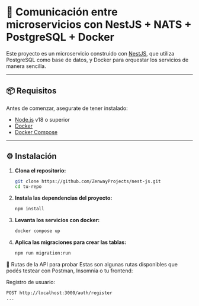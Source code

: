 # 🚀 Comunicación entre microservicios con NestJS + NATS + PostgreSQL + Docker

Este proyecto es un microservicio construido con [NestJS](https://nestjs.com/), que utiliza PostgreSQL como base de datos, y Docker para orquestar los servicios de manera sencilla.

---

## 📦 Requisitos

Antes de comenzar, asegurate de tener instalado:

- [Node.js](https://nodejs.org/) v18 o superior
- [Docker](https://www.docker.com/)
- [Docker Compose](https://docs.docker.com/compose/)

---

## ⚙️ Instalación

1. **Clona el repositorio:**

   ```bash
   git clone https://github.com/ZenwayProjects/nest-js.git
   cd tu-repo
   ```
2. **Instala las dependencias del proyecto:**
   ```bash
   npm install
   ```
3. **Levanta los servicios con docker:**
   ```bash
   docker compose up
   ```
4. **Aplica las migraciones para crear las tablas:**
   ```bash
   npm run migration:run
   ```
🔐 Rutas de la API para probar
Estas son algunas rutas disponibles que podés testear con Postman, Insomnia o tu frontend:

Registro de usuario:
```bash
POST http://localhost:3000/auth/register
...
```
